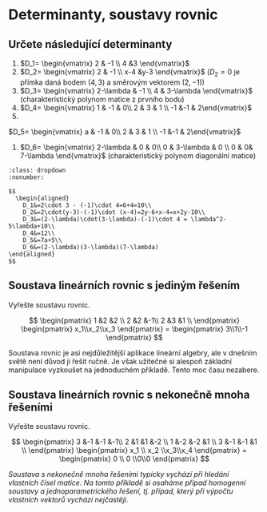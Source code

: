 # Determinanty, soustavy rovnic

## Určete následující determinanty

1. $D_1=  \begin{vmatrix}    2 & -1 \\ 4 &3  \end{vmatrix}$
1. $D_2=  \begin{vmatrix}    2 & -1 \\ x-4 &y-3  \end{vmatrix}$
  ($D_2=0$ je přímka daná bodem $(4,3)$ a směrovým vektorem $(2,-1)$)
1. $D_3=  \begin{vmatrix}    2-\lambda & -1 \\ 4 & 3-\lambda  \end{vmatrix}$ (charakteristický polynom matice z prvního bodu)
1.  $D_4=  \begin{vmatrix}    1 & -1 & 0\\ 2 & 3 & 1 \\ -1 &-1 & 2\end{vmatrix}$
1.
  $D_5=  \begin{vmatrix}    a & -1 & 0\\ 2 & 3 & 1 \\ -1 &-1 & 2\end{vmatrix}$  
1.  $D_6=  \begin{vmatrix}    2-\lambda & 0 & 0\\ 0 & 3-\lambda & 0 \\ 0 & 0& 7-\lambda \end{vmatrix}$  (charakteristický polynom diagonální matice)

```{prf:example} Řešení
:class: dropdown
:nonumber:

$$
  \begin{aligned}
    D_1&=2\cdot 3 - (-1)\cdot 4=6+4=10\\
    D_2&=2\cdot(y-3)-(-1)\cdot (x-4)=2y-6+x-4=x+2y-10\\
    D_3&=(2-\lambda)\cdot(3-\lambda)-(-1)\cdot 4 = \lambda^2-5\lambda+10\\
    D_4&=12\\
    D_5&=7a+5\\
    D_6&=(2-\lambda)(3-\lambda)(7-\lambda)
\end{aligned}
$$

```

## Soustava lineárních rovnic s jediným řešením

Vyřešte soustavu rovnic.

$$
  \begin{pmatrix}
1 &2 &2 \\
2 &2 &-1\\
2 &3 &1 \\
\end{pmatrix}
\begin{pmatrix}
  x_1\\x_2\\x_3
\end{pmatrix} =  \begin{pmatrix}
  3\\1\\-1
\end{pmatrix}
$$

Soustava rovnic je asi nejdůležitější aplikace lineární algebry, ale v dnešním světě není důvod ji řešit ručně. Je však užitečné si alespoň základní manipulace vyzkoušet na jednoduchém příkladě. Tento moc času nezabere.

## Soustava lineárních rovnic s nekonečně mnoha řešeními

Vyřešte soustavu rovnic.

$$
  \begin{pmatrix}
3 &-1 &-1 &-1\\ 
2 &1 &1 &-2 \\
1 &-2 &-2 &1 \\
3 &-1 &-1 &1 \\
\end{pmatrix}
\begin{pmatrix}
  x_1 \\ x_2 \\x_3\\x_4
\end{pmatrix} =  \begin{pmatrix}
  0 \\ 0 \\0\\0
\end{pmatrix}
$$

_Soustava s nekonečně mnoha řešeními typicky vychází při
  hledání vlastních čísel matice. Na tomto příkladě si osaháme případ
  homogenní soustavy a jednoparametrického řešení, tj. případ, který
  při výpočtu vlastních vektorů vychází nejčastěji._

<!--
% ## Soustava lineárních rovnic s parametrem
% Pro jakou hodnotu parametru má soustava nekonečně mnoho řešení?

% 

% 
% # Hlavní cvičení
% Cvičení ve středu ani ve čtvrtek se nekoná kvůli hlavnímu cvičení. Přednáška je beze změny.

-->


